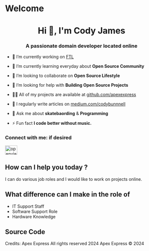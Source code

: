 # Welcome

<h1 align="center">Hi 👋, I'm Cody James </h1>
<h3 align="center">A passionate domain developer located online</h3>

- 🔭 I’m currently working on [FTL](github.com/Apexexpress/FTL)

- 🌱 I’m currently learning everyday about **Open Source Community**
- 👯 I’m looking to collaborate on **Open Source Lifestyle**

- 🤝 I’m looking for help with **Building Open Source Projects**
- 👨‍💻 All of my projects are available at [github.com/apexexpress](github.com/apexexpress)

- 📝 I regularly write articles on [medium.com/codybunnnell](medium.com/codybunnnell)
- 💬 Ask me about **skatebaording** & **Programming**

- ⚡ Fun fact **I code better without music.**

<h3 align="left">Connect with me: if desired </h3>
<p align="left">
<a href="https://twitter.com/openviewport" target="blank"><img align="center" src="https://raw.githubusercontent.com/rahuldkjain/github-profile-readme-generator/master/src/images/icons/Social/twitter.svg" alt="openviewport" height="30" width="40" /></a>
</p>


## How can I help you today ?

I can do various job roles and I would like to work on projects online.

## What difference can I make in the role of

+ IT Support Staff
+ Software Support Role
+ Hardware Knowledge

## Source Code
Credits: Apex Express
<reserved> All rights reserved 2024
<content> Apex Express © 2024
